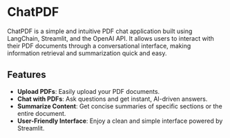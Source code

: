 # ChatPDF

ChatPDF is a simple and intuitive PDF chat application built using LangChain, Streamlit, and the OpenAI API. It allows users to interact with their PDF documents through a conversational interface, making information retrieval and summarization quick and easy.

## Features

- **Upload PDFs**: Easily upload your PDF documents.
- **Chat with PDFs**: Ask questions and get instant, AI-driven answers.
- **Summarize Content**: Get concise summaries of specific sections or the entire document.
- **User-Friendly Interface**: Enjoy a clean and simple interface powered by Streamlit.

